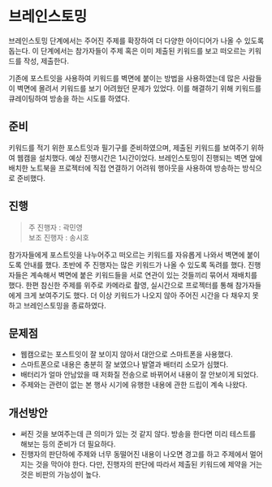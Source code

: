 # 브레인스토밍

브레인스토밍 단계에서는 주어진 주제를 확장하여 더 다양한 아이디어가 나올 수 있도록 돕는다.
이 단계에서는 참가자들이 주제 혹은 이미 제출된 키워드를 보고 떠오르는 키워드를 작성, 제출한다.

기존에 포스트잇을 사용하여 키워드를 벽면에 붙이는 방법을 사용하였는데 많은 사람들이 벽면에 몰려서 키워드를 보기 어려웠던 문제가 있었다.
이를 해결하기 위해 키워드를 큐레이팅하여 방송을 하는 시도를 하였다.

## 준비

키워드를 적기 위한 포스트잇과 필기구를 준비하였으며, 제출된 키워드를 보여주기 위하여 웹캠을 설치했다. 예상 진행시간은 1시간이었다.
브레인스토밍이 진행되는 벽면 앞에 배치한 노트북을 프로젝터에 직접 연결하기 어려워 행아웃을 사용하여 방송하는 방식으로 준비했다.

## 진행

> 주 진행자 : 곽민영  
> 보조 진행자 : 송시호

참가자들에게 포스트잇을 나누어주고 떠오르는 키워드를 자유롭게 나와서 벽면에 붙이도록 안내를 했다.
초반에 주 진행자는 많은 키워드가 나올 수 있도록 독려를 했다.
진행자들은 계속해서 벽면에 붙은 키워드들을 서로 연관이 있는 것들끼리 묶어서 재배치를 했다.
한편 참신한 주제를 위주로 카메라로 촬영, 실시간으로 프로젝터를 통해 참가자들에게 크게 보여주기도 했다.
더 이상 키워드가 나오지 않아 주어진 시간을 다 채우지 못하고 브레인스토밍을 종료하였다.

## 문제점

* 웹캠으로는 포스트잇이 잘 보이지 않아서 대안으로 스마트폰을 사용했다.
* 스마트폰으로 내용은 충분히 잘 보였으나 발열과 배터리 소모가 심했다.
* 배터리가 얼마 안남았을 때 저화질 전송으로 바뀌어서 내용이 잘 안보이게 되었다.
* 주제와는 관련이 없는 본 행사 시기에 유행한 내용에 관한 드립이 계속 나왔다.

## 개선방안

* 써진 것을 보여주는데 큰 의미가 있는 것 같지 않다. 방송을 한다면 미리 테스트를 해보는 등의 준비가 더 필요하다.
* 진행자의 판단하에 주제와 너무 동떨어진 내용이 나오면 경고를 하고 주제에서 멀어지는 것을 막아야 한다.
다만, 진행자의 판단에 따라서 제출된 키워드에 제약을 거는 것은 비판의 가능성이 높다.
